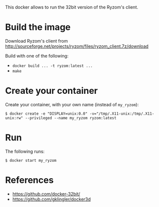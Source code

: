 This docker allows to run the 32bit version of the Ryzom's client.

Build the image
===============

Download Ryzom's client from http://sourceforge.net/projects/ryzom/files/ryzom_client.7z/download

Build with one of the following:

* `docker build ... -t ryzom:latest ...`
* `make`

Create your container
=====================

Create your container, with your own name (instead of `my_ryzom`):

    $ docker create -e "DISPLAY=unix:0.0" -v="/tmp/.X11-unix:/tmp/.X11-unix:rw" --privileged --name my_ryzom ryzom:latest

Run
===

The following runs:

    $ docker start my_ryzom

References
==========

* https://github.com/docker-32bit/
* https://github.com/gklingler/docker3d
